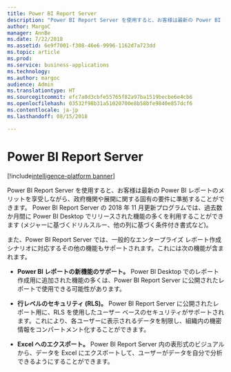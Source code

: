 ```yaml
---
title: Power BI Report Server
description: "Power BI Report Server を使用すると、お客様は最新の Power BI レポートのメリットを享受しながら、政府機関や展開に関する固有の要件に準拠することができます。"
author: MargoC
manager: AnnBe
ms.date: 7/22/2018
ms.assetid: 6e9f7001-f308-46e6-9996-1162d7a723dd
ms.topic: article
ms.prod: 
ms.service: business-applications
ms.technology: 
ms.author: margoc
audience: Admin
ms.translationtype: HT
ms.sourcegitcommit: efc7a0d3cbfe55765f82a97ba1519becbe6e4cb6
ms.openlocfilehash: 03532f98b31a51020700e8b58bfe9840e857dcf6
ms.contentlocale: ja-jp
ms.lasthandoff: 08/15/2018

---
```

# <a name="power-bi-report-server"></a>Power BI Report Server

[!include[intelligence-platform banner](../../includes/intelligence-platform.md)]

Power BI Report Server を使用すると、お客様は最新の Power BI レポートのメリットを享受しながら、政府機関や展開に関する固有の要件に準拠することができます。 Power BI Report Server の 2018 年 11 月更新プログラムでは、過去数か月間に Power BI Desktop でリリースされた機能の多くを利用することができます (メジャーに基づくドリルスルー、他の列に基づく条件付き書式など)。 

また、Power BI Report Server では、一般的なエンタープライズ レポート作成シナリオに対応するその他の機能もサポートされます。これには次の機能が含まれます。

-  **Power BI レポートの新機能のサポート。** Power BI Desktop でのレポート作成用に追加された機能の多くは、Power BI Report Server に公開されたレポートで使用できる可能性があります。

-   **行レベルのセキュリティ (RLS)。** Power BI Report Server に公開されたレポート用に、RLS を使用したユーザー ベースのセキュリティがサポートされます。これにより、各ユーザーに表示されるデータを制限し、組織内の機密情報をコンパートメント化することができます。

-   **Excel へのエクスポート。** Power BI Report Server 内の表形式のビジュアルから、データを Excel にエクスポートして、ユーザーがデータを自分で分析できるようにすることができます。

